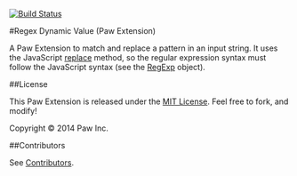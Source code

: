 [![Build Status](https://travis-ci.org/luckymarmot/Paw-RegexDynamicValue.svg?branch=master)](https://travis-ci.org/luckymarmot/Paw-RegexDynamicValue)

#Regex Dynamic Value (Paw Extension)

A Paw Extension to match and replace a pattern in an input string. It uses the JavaScript [replace](https://developer.mozilla.org/en-US/docs/Web/JavaScript/Reference/Global_Objects/String/replace) method, so the regular expression syntax must follow the JavaScript syntax (see the [RegExp](https://developer.mozilla.org/en-US/docs/Web/JavaScript/Reference/Global_Objects/RegExp) object).

##License

This Paw Extension is released under the [MIT License](LICENSE). Feel free to fork, and modify!

Copyright © 2014 Paw Inc.

##Contributors

See [Contributors](https://github.com/luckymarmot/Paw-RegexDynamicValue/graphs/contributors).
